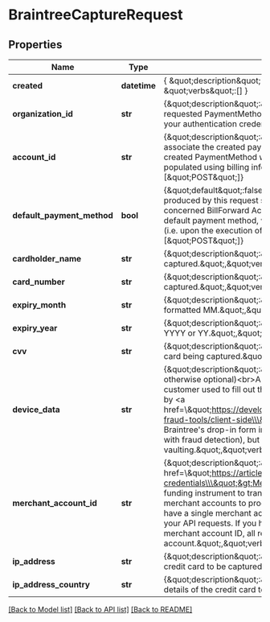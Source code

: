 # BraintreeCaptureRequest

## Properties
Name | Type | Description | Notes
------------ | ------------- | ------------- | -------------
**created** | **datetime** | { \&quot;description\&quot; : \&quot;The UTC DateTime when the object was created.\&quot;, \&quot;verbs\&quot;:[] } | [optional] 
**organization_id** | **str** | {\&quot;description\&quot;:\&quot;ID of the BillForward Organization within which the requested PaymentMethod should be created. If omitted, this will be auto-populated using your authentication credentials.\&quot;,\&quot;verbs\&quot;:[\&quot;POST\&quot;]} | [optional] 
**account_id** | **str** | {\&quot;description\&quot;:\&quot;ID of the BillForward Account with which you would like to associate the created payment method.&lt;br&gt;If omitted, BillForward will associate the created PaymentMethod with a newly-created Account, whose Profile details will be populated using billing information from the funding instrument.\&quot;,\&quot;verbs\&quot;:[\&quot;POST\&quot;]} | [optional] 
**default_payment_method** | **bool** | {\&quot;default\&quot;:false,\&quot;description\&quot;:\&quot;Whether the PaymentMethod produced by this request should be elected as the &#39;default&#39; payment method for the concerned BillForward Account. Whichever PaymentMethod is elected as an Account&#39;s default payment method, will be consulted whenever payment is demanded of that Account (i.e. upon the execution of any of the Account&#39;s invoices).\&quot;,\&quot;verbs\&quot;:[\&quot;POST\&quot;]} | [optional] [default to False]
**cardholder_name** | **str** | {\&quot;description\&quot;:\&quot;Name of the person who holds the credit card being captured.\&quot;,\&quot;verbs\&quot;:[\&quot;POST\&quot;]} | 
**card_number** | **str** | {\&quot;description\&quot;:\&quot;Number of the credit card being captured.\&quot;,\&quot;verbs\&quot;:[\&quot;POST\&quot;]} | 
**expiry_month** | **str** | {\&quot;description\&quot;:\&quot;Expiration month of the credit card being captured, formatted MM.\&quot;,\&quot;verbs\&quot;:[\&quot;POST\&quot;]} | 
**expiry_year** | **str** | {\&quot;description\&quot;:\&quot;Expiration year of the credit card being captured, formatted YYYY or YY.\&quot;,\&quot;verbs\&quot;:[\&quot;POST\&quot;]} | 
**cvv** | **str** | {\&quot;description\&quot;:\&quot;3 or 4 digit card verification value assigned to the credit card being captured.\&quot;,\&quot;verbs\&quot;:[\&quot;POST\&quot;]} | 
**device_data** | **str** | {\&quot;description\&quot;:\&quot;(Required when vaulting a PayPal payment method; otherwise optional)&lt;br&gt;A JSON string providing information about the device your customer used to fill out the card capture form. This information is inserted into your form by &lt;a href&#x3D;\\\&quot;https://developers.braintreepayments.com/javascript+node/guides/advanced-fraud-tools/client-side\\\&quot;&gt;braintree-data.js&lt;/a&gt; &amp;mdash; if and only if you use Braintree&#39;s drop-in form integrations. You should ideally provide it if you have one (it aids with fraud detection), but it is only mandatory in the case of PayPal payment method vaulting.\&quot;,\&quot;verbs\&quot;:[\&quot;POST\&quot;]} | [optional] 
**merchant_account_id** | **str** | {\&quot;description\&quot;:\&quot;Braintree &lt;a href&#x3D;\\\&quot;https://articles.braintreepayments.com/control-panel/important-gateway-credentials\\\&quot;&gt;Merchant account ID&lt;/a&gt; with which you wish for the captured funding instrument to transact. Within your Braintree gateway, you can have multiple merchant accounts to process transactions for different businesses or currencies. If you have a single merchant account, it is not necessary to specify a merchant account ID in your API requests. If you have multiple merchant accounts and choose not to specify the merchant account ID, all requests will process through your default merchant account.\&quot;,\&quot;verbs\&quot;:[\&quot;POST\&quot;]} | [optional] 
**ip_address** | **str** | {\&quot;description\&quot;:\&quot;IP address of the customer providing the details of the credit card to be captured.\&quot;,\&quot;verbs\&quot;:[\&quot;POST\&quot;]} | [optional] 
**ip_address_country** | **str** | {\&quot;description\&quot;:\&quot;Country of the IP address of the customer providing the details of the credit card to be captured.\&quot;,\&quot;verbs\&quot;:[\&quot;POST\&quot;]} | [optional] 

[[Back to Model list]](../README.md#documentation-for-models) [[Back to API list]](../README.md#documentation-for-api-endpoints) [[Back to README]](../README.md)


